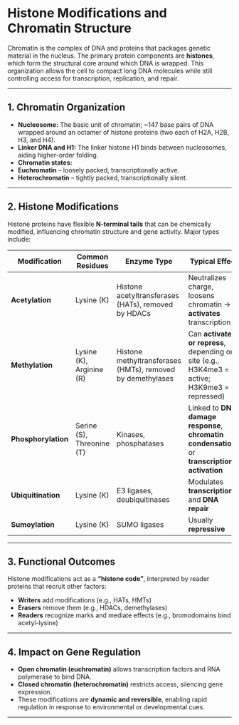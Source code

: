 # Histone Modifications and Chromatin Structure

Chromatin is the complex of DNA and proteins that packages genetic material in the nucleus. The primary protein components are **histones**, which form the structural core around which DNA is wrapped. This organization allows the cell to compact long DNA molecules while still controlling access for transcription, replication, and repair.

------------------------------------------------------------------------

## 1. Chromatin Organization

-   **Nucleosome:** The basic unit of chromatin; \~147 base pairs of DNA wrapped around an octamer of histone proteins (two each of H2A, H2B, H3, and H4).
-   **Linker DNA and H1:** The linker histone H1 binds between nucleosomes, aiding higher-order folding.
-   **Chromatin states:**
-   **Euchromatin** – loosely packed, transcriptionally active.
-   **Heterochromatin** – tightly packed, transcriptionally silent.

------------------------------------------------------------------------

## 2. Histone Modifications

Histone proteins have flexible **N-terminal tails** that can be chemically modified, influencing chromatin structure and gene activity. Major types include:

| Modification | Common Residues | Enzyme Type | Typical Effect |
|----|----|----|----|
| **Acetylation** | Lysine (K) | Histone acetyltransferases (HATs), removed by HDACs | Neutralizes charge, loosens chromatin → **activates** transcription |
| **Methylation** | Lysine (K), Arginine (R) | Histone methyltransferases (HMTs), removed by demethylases | Can **activate or repress**, depending on site (e.g., H3K4me3 = active; H3K9me3 = repressed) |
| **Phosphorylation** | Serine (S), Threonine (T) | Kinases, phosphatases | Linked to **DNA damage response**, **chromatin condensation**, or **transcriptional activation** |
| **Ubiquitination** | Lysine (K) | E3 ligases, deubiquitinases | Modulates **transcription** and **DNA repair** |
| **Sumoylation** | Lysine (K) | SUMO ligases | Usually **repressive** |

------------------------------------------------------------------------

## 3. Functional Outcomes

Histone modifications act as a **“histone code”**, interpreted by reader proteins that recruit other factors:

-   **Writers** add modifications (e.g., HATs, HMTs)
-   **Erasers** remove them (e.g., HDACs, demethylases)
-   **Readers** recognize marks and mediate effects (e.g., bromodomains bind acetyl-lysine)

------------------------------------------------------------------------

## 4. Impact on Gene Regulation

-   **Open chromatin (euchromatin)** allows transcription factors and RNA polymerase to bind DNA.
-   **Closed chromatin (heterochromatin)** restricts access, silencing gene expression.
-   These modifications are **dynamic and reversible**, enabling rapid regulation in response to environmental or developmental cues.

------------------------------------------------------------------------
